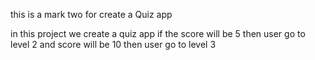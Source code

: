 this is a mark two for create a Quiz app

in this project we create a quiz app  if the score will be 5 then user go to level 2 and score will be 10 then user go to level 3